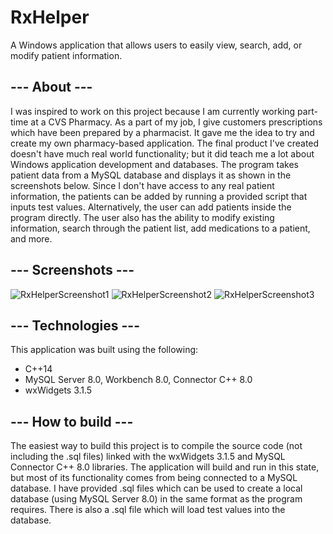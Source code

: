# RxHelper
A Windows application that allows users to easily view, search, add, or modify patient information.

## --- About ---
I was inspired to work on this project because I am currently working part-time at a CVS Pharmacy.
As a part of my job, I give customers prescriptions which have been prepared by a pharmacist.
It gave me the idea to try and create my own pharmacy-based application. The final product I've
created doesn't have much real world functionality; but it did teach me a lot about Windows application
development and databases. The program takes patient data from a MySQL database and displays it as shown
in the screenshots below. Since I don't have access to any real patient information, the patients can
be added by running a provided script that inputs test values. Alternatively, the user can add patients
inside the program directly. The user also has the ability to modify existing information, search through
the patient list, add medications to a patient, and more.

## --- Screenshots ---

![RxHelperScreenshot1](https://user-images.githubusercontent.com/91383127/181661556-d0cec518-a64c-4add-a7dc-11f8727fcacf.PNG)
![RxHelperScreenshot2](https://user-images.githubusercontent.com/91383127/181661567-7bb4939f-2a0f-4f66-8a33-a199fa0d5c0b.PNG)
![RxHelperScreenshot3](https://user-images.githubusercontent.com/91383127/181661572-7bfb900b-edb4-414b-a133-43b0cf0a5193.PNG)


## --- Technologies ---
This application was built using the following:
- C++14
- MySQL Server 8.0, Workbench 8.0, Connector C++ 8.0
- wxWidgets 3.1.5

## --- How to build ---
The easiest way to build this project is to compile the source code (not including the .sql files) linked with the
wxWidgets 3.1.5 and MySQL Connector C++ 8.0 libraries. The application will build and run in this state, but most of 
its functionality comes from being connected to a MySQL database. I have provided .sql files which can be used
to create a local database (using MySQL Server 8.0) in the same format as the program requires. There is also a .sql file
which will load test values into the database.
